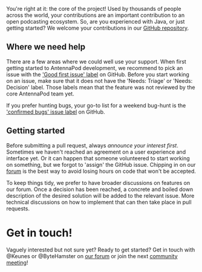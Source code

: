 You're right at it: the core of the project! Used by thousands of people across the world, your contributions are an important contribution to an open podcasting ecosystem. So, are you experienced with Java, or just getting started? We welcome your contributions in our [GitHub repository](https://github.com/AntennaPod/AntennaPod).

## Where we need help
There are a few areas where we could well use your support. When first getting started to AntennaPod development, we recommend to pick an issue with the ['Good first issue' label](https://github.com/AntennaPod/AntennaPod/labels/Good%20first%20issue) on GitHub. Before you start working on an issue, make sure that it does not have the 'Needs: Triage' or 'Needs: Decision' label. Those labels mean that the feature was not reviewed by the core AntennaPod team yet.

If you prefer hunting bugs, your go-to list for a weekend bug-hunt is the ['confirmed bugs' issue label](https://github.com/AntennaPod/AntennaPod/labels/Type%3A%20Confirmed%20bug) on GitHub.

## Getting started
Before submitting a pull request, always *announce your interest first*. Sometimes we haven't reached an agreement on a user experience and interface yet. Or it can happen that someone volunteered to start working on something, but we forgot to 'assign' the GitHub issue. Chipping in on our [forum](https://forum.antennapod.org) is the best way to avoid losing hours on code that won't be accepted.

To keep things tidy, we prefer to have broader discussions on features on our forum. Once a decision has been reached, a concrete and boiled down description of the desired solution will be added to the relevant issue. More technical discussions on how to implement that can then take place in pull requests.

# Get in touch!
Vaguely interested but not sure yet? Ready to get started? Get in touch with @Keunes or @ByteHamster on [our forum](https://forum.antennapod.org) or join the next [community meeting](https://antennapod.org/events/community-meeting)!
